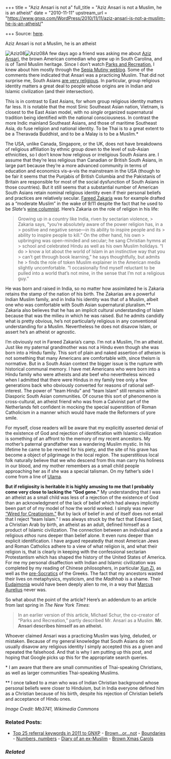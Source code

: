 +++
title = "Aziz Ansari is not a"
full_title = "Aziz Ansari is not a Muslim, he is an atheist"
date = "2010-11-11"
upstream_url = "https://www.gnxp.com/WordPress/2010/11/11/aziz-ansari-is-not-a-muslim-he-is-an-atheist/"

+++
Source: [here](https://www.gnxp.com/WordPress/2010/11/11/aziz-ansari-is-not-a-muslim-he-is-an-atheist/).

Aziz Ansari is not a Muslim, he is an atheist

![Aziz08](https://i0.wp.com/blogs.discovermagazine.com/gnxp/files/2010/11/Aziz08.jpg?resize=267%2C253)![Aziz08](https://i0.wp.com/blogs.discovermagazine.com/gnxp/files/2010/11/Aziz08.jpg?resize=267%2C253)A few days ago a friend was asking me about [Aziz Ansari](https://en.wikipedia.org/wiki/Aziz_Ansari), the brown American comedian who grew up in South Carolina, and is of Tamil Muslim heritage. Since I don’t watch [Parks and Recreation](https://en.wikipedia.org/wiki/Parks_and_Recreation), I knew about him mostly through the [Sepia Mutiny weblog](http://www.sepiamutiny.com/sepia/). Some of the comments there indicated that Ansari was a practicing Muslim. That did not surprise me, South Asians [are very religious](http://blogs.discovermagazine.com/gnxp/2010/01/asia-land-of-the-godless-godly/). In particular, group religious identity matters a great deal to people whose origins are in Indian and Islamic civilization (and their intersection).

This is in contrast to East Asians, for whom group religious identity matters far less. It is notable that the most Sinic Southeast Asian nation, Vietnam, is closest to the East Asian model, with no *single* organized supernatural tradition being identified with the national consciousness. In contrast the more Indic mainland Southeast Asians, and those of maritime Southeast Asia, do fuse religion and national identity. To be Thai is to a great extent to be a Theravada Buddhist, and to be a Malay is to be a Muslim.\*

  
The USA, unlike Canada, Singapore, or the UK, does not have breakdowns of religious affiliation by ethnic group down to the level of sub-Asian ethnicities, so I don’t know how religious or irreligious South Asians are. I assume that they’re less religious than Canadian or British South Asians, in large part because they’re a more advanced community in terms of education and economics vis-a-vis the mainstream in the USA (though to be fair it seems that the Punjabis of British Columbia and the Pakistanis of Britain are responsible for most of the social dysfunction of South Asians in those countries). But it still seems that a substantial number of American South Asians retain nominal religious identity even if their personal beliefs and practices are relatively secular. [Fareed Zakaria](http://www.villagevoice.com/2005-08-09/news/the-interpreter/) was for example drafted as a “moderate Muslim” in the wake of 9/11 despite the fact that he used to be *Slate*‘s [wine columnist](http://www.slate.com/id/3519/). Here’s Zakaria on the role of religion in his life:

> Growing up in a country like India, riven by sectarian violence, > Zakaria says, “you’re absolutely aware of the power religion has, in a > positive and negative sense—in its ability to inspire people and its > ability to inspire people to kill.” On the other hand, his own > upbringing was open-minded and secular; he sang Christian hymns at > school and celebrated Hindu as well as his own Muslim holidays. “I do > know a lot about the world of Islam in an instinctive way that you > can’t get through book learning,” he says thoughtfully, but admits he > finds the role of token Muslim explainer in the American media slightly uncomfortable. “I occasionally find myself reluctant to be pulled into a world that’s not mine, in the sense that I’m not a religious guy.”

He was born and raised in India, so no matter how assimilated he is Zakaria retains the stamp of the nation of his birth. The Zakarias are a powerful Indian Muslim family, and in India his identity was that of a Muslim, albeit one who was comfortable with South Asian supernatural pluralism.\*\* Zakaria also believes that he has an implicit cultural understanding of Islam because that was the milieu in which he was raised. But he admits candidly what is pretty obvious, he’s not particularly religious in any conventional understanding for a Muslim. Nevertheless he does not disavow Islam, or assert he’s an atheist or agnostic.

I’m obviously not in Fareed Zakaria’s camp. I’m not a Muslim, I’m an atheist. Just like my paternal grandmother was not a Hindu even though she was born into a Hindu family. This sort of plain and naked assertion of atheism is not something that many Americans are comfortable with, since theism is normative. But in a South Asian context the bigger issue is the rupture with historical communal memory. I have met Americans who were born into a Hindu family who were atheists and ate beef who nevertheless winced when I admitted that there were Hindus in my family tree only a few generations back who obviously converted for reasons of rational self-interest. The power of “team Hindu” and “team Islam” still remains within Diasporic South Asian communities. Of course this sort of phenomenon is cross-cultural, an atheist friend who was from a Calvinist part of the Netherlands felt confident in mocking the special superstition of Roman Catholicism in a manner which would have made the Reformers of yore smile.

For myself, close readers will be aware that my explicitly asserted denial of the existence of God and rejection of identification with Islamic civilization is something of an affront to the memory of my recent ancestors. My mother’s paternal grandfather was a wandering Muslim mystic. In his lifetime he came to be revered for his piety, and the site of his grave has become a object of pilgrimage in the local region. The superstitious local folk naturally believe that we who descend from this man carry his holiness in our blood, and my mother remembers as a small child people approaching her as if she was a special talisman. On my father’s side I come from a line of [Ulama](https://en.wikipedia.org/wiki/Ulama).

**But if religiosity is heritable it is highly amusing to me that I probably come very close to lacking the “God gene.”** My understanding that I was an atheist as a small child was less of a rejection of the existence of God than an acknowledgment of the lack of belief which had always implicitly been part of of my model of how the world worked. I simply was never [“Wired for Creationism.”](http://www.theatlantic.com/magazine/archive/2005/11/wired-for-creationism/4440/) But by lack of belief in and of itself does not entail that I reject “team Islam.” I was always struck by the fact that Edward Said, a Christian Arab by birth, an atheist as an adult, defined himself as a product of Islamic civilization. The connection between an individual and a religious *ethos* runs deeper than belief alone. It even runs deeper than explicit identification. I have argued repeatedly that most American Jews and Roman Catholics adhere to a view of what religion is, and what their religion is, that is clearly in keeping with the confessional sectarian Protestantism which has shaped the history of the United States of America. For me my personal disaffection with Indian and Islamic civilization was completed by my reading of Chinese philosophers, in particular [Xun Zi](https://en.wikipedia.org/wiki/Xun_Zi), as well as the [pre-Socratics](https://en.wikipedia.org/wiki/Pre-Socratic_philosophy) of the Greeks. The fact that my ancestors wasted their lives on metaphysics, mysticism, and the *Madhhab* is a shame. Their [Eudaimonia](https://en.wikipedia.org/wiki/Human_flourishing) would have been deeply alien to me, in a way that [Marcus Aurelius](https://en.wikipedia.org/wiki/Meditations) never was.

So what about the point of the article? Here’s an addendum to an article from last spring in *The New York Times*:

> In an earlier version of this article, Michael Schur, the co-creator of “Parks and Recreation,” partly described Mr. Ansari as a Muslim. **Mr. Ansari describes himself as an atheist.**

Whoever claimed Ansari was a practicing Muslim was lying, deluded, or mistaken. Because of my general knowledge that South Asians do not usually disavow any religious identity I simply accepted this as a given and repeated the falsehood. And that is why I am putting up this post, and hoping that Google picks up this for the appropriate search queries.

\* I am aware that there are small communities of Thai-speaking Christians, as well as larger communities Thai-speaking Muslims.

\*\* I once talked to a man who was of Indian Christian background whose personal beliefs were closer to Hinduism, but in India everyone defined him as a Christian because of his birth, despite his rejection of Christian beliefs and acceptance of Hindu ones.

*Image Credit: Mb3741, Wikimedia Commons*

### Related Posts:

- [Top 25 referral keywords in 2011 to
  GNXP](https://www.gnxp.com/WordPress/2011/12/31/top-25-referral-keywords-in-2011-to-gnxp/) - [Brown...or...not](https://www.gnxp.com/WordPress/2005/07/21/brown-or-not/) - [Boundaries](https://www.gnxp.com/WordPress/2005/12/10/boundaries/) - [Numbers,
  numbers](https://www.gnxp.com/WordPress/2007/03/17/numbers-numbers/) - [Diary of an
  ex-Muslim](https://www.gnxp.com/WordPress/2009/11/30/diary-of-an-ex-muslim/) - [Brown Xmas
  Carols](https://www.gnxp.com/WordPress/2006/11/07/brown-xmas-carols/)

### *Related*

[](https://www.addtoany.com/add_to/facebook?linkurl=https%3A%2F%2Fwww.gnxp.com%2FWordPress%2F2010%2F11%2F11%2Faziz-ansari-is-not-a-muslim-he-is-an-atheist%2F&linkname=Aziz%20Ansari%20is%20not%20a%20Muslim%2C%20he%20is%20an%20atheist "Facebook")[](https://www.addtoany.com/add_to/twitter?linkurl=https%3A%2F%2Fwww.gnxp.com%2FWordPress%2F2010%2F11%2F11%2Faziz-ansari-is-not-a-muslim-he-is-an-atheist%2F&linkname=Aziz%20Ansari%20is%20not%20a%20Muslim%2C%20he%20is%20an%20atheist "Twitter")[](https://www.addtoany.com/add_to/email?linkurl=https%3A%2F%2Fwww.gnxp.com%2FWordPress%2F2010%2F11%2F11%2Faziz-ansari-is-not-a-muslim-he-is-an-atheist%2F&linkname=Aziz%20Ansari%20is%20not%20a%20Muslim%2C%20he%20is%20an%20atheist "Email")[](https://www.addtoany.com/share)
